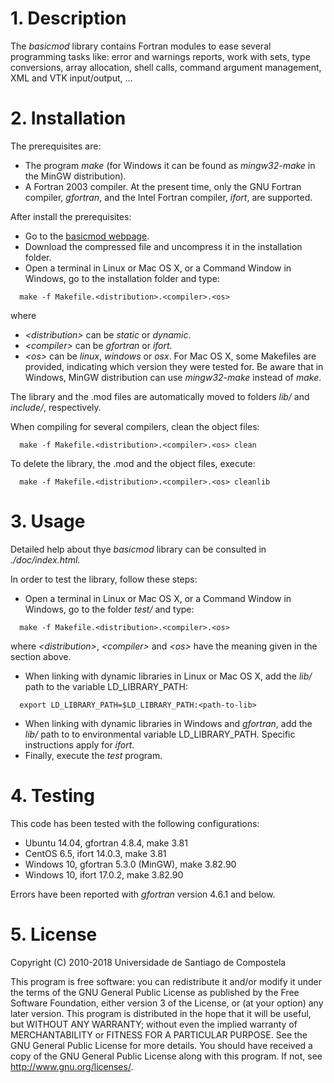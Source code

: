 # 1. Description 

The _basicmod_ library contains Fortran modules to ease several programming tasks like: error and warnings reports, work with sets, type conversions, array allocation, shell calls, command argument management, XML and VTK input/output, ...

# 2. Installation

The prerequisites are: 
- The program _make_ (for Windows it can be found as _mingw32-make_ in the MinGW distribution).
- A Fortran 2003 compiler. At the present time, only the GNU Fortran compiler, _gfortran_, and the Intel Fortran compiler, _ifort_, are supported.

After install the prerequisites:
- Go to the [basicmod webpage](https://sourceforge.net/projects/basicmod/).
- Download the compressed file and uncompress it in the installation folder.
- Open a terminal in Linux or Mac OS X, or a Command Window in Windows, go to the installation folder and type:
```shell
  make -f Makefile.<distribution>.<compiler>.<os>
```
where 
 - _&lt;distribution&gt;_ can be _static_ or _dynamic_.
 - _&lt;compiler&gt;_  can be _gfortran_ or _ifort_.
 - _&lt;os&gt;_ can be _linux_, _windows_ or _osx_. For Mac OS X, some Makefiles are provided, indicating which version they were tested for. Be aware that in Windows, MinGW distribution can use _mingw32-make_ instead of _make_.

The library and the .mod files are automatically moved to folders _lib/_  and _include/_, respectively.

When compiling for several compilers, clean the object files:
```shell
  make -f Makefile.<distribution>.<compiler>.<os> clean
```

To delete the library, the .mod and the object files, execute:
```shell
  make -f Makefile.<distribution>.<compiler>.<os> cleanlib
```

# 3. Usage

Detailed help about thye _basicmod_ library can be consulted in _./doc/index.html_.

In order to test the library, follow these steps:
- Open a terminal in Linux or Mac OS X, or a Command Window in Windows, go to the folder _test/_ and type:
```shell
  make -f Makefile.<distribution>.<compiler>.<os>
```
where _&lt;distribution&gt;_, _&lt;compiler&gt;_ and _&lt;os&gt;_ have the meaning given in the section above.

- When linking with dynamic libraries in Linux or Mac OS X, add the _lib/_ path to the variable LD\_LIBRARY\_PATH:
```shell 
  export LD_LIBRARY_PATH=$LD_LIBRARY_PATH:<path-to-lib>
```
- When linking with dynamic libraries in Windows and _gfortran_, add the _lib/_ path to to environmental variable LD_LIBRARY_PATH. Specific instructions apply for _ifort_.
- Finally, execute the _test_ program.

# 4. Testing

This code has been tested with the following configurations:
 - Ubuntu  14.04, gfortran 4.8.4,         make 3.81 
 - CentOS   6.5,  ifort   14.0.3,         make 3.81
 - Windows 10,    gfortran 5.3.0 (MinGW), make 3.82.90
 - Windows 10,    ifort   17.0.2,         make 3.82.90

Errors have been reported with _gfortran_ version 4.6.1 and below.

# 5. License

Copyright (C) 2010-2018 Universidade de Santiago de Compostela

This program is free software: you can redistribute it and/or modify it under the terms of the GNU General Public License as published by the Free Software Foundation, either version 3 of the License, or (at your option) any later version.
This program is distributed in the hope that it will be useful, but WITHOUT ANY WARRANTY; without even the implied warranty of MERCHANTABILITY or FITNESS FOR A PARTICULAR PURPOSE. See the GNU General Public License for more details.
You should have received a copy of the GNU General Public License along with this program. If not, see http://www.gnu.org/licenses/.



